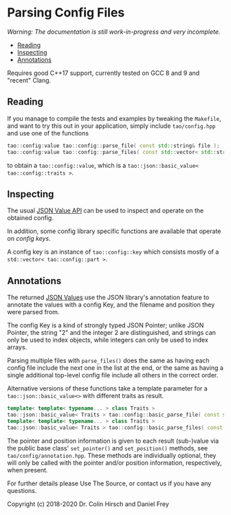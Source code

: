 # Parsing Config Files

*Warning: The documentation is still work-in-progress and very incomplete.*

*  [Reading](#reading)
*  [Inspecting](#inspecting)
*  [Annotations](#annotations)

Requires good C++17 support, currently tested on GCC 8 and 9 and "recent" Clang.

## Reading

If you manage to compile the tests and examples by tweaking the `Makefile`, and want to try this out in your application, simply include `tao/config.hpp` and use one of the functions

```c++
tao::config:value tao::config::parse_file( const std::string& file );
tao::config:value tao::config::parse_files( const std::vector< std::string >& files );
```

to obtain a `tao::config::value`, which is a `tao::json::basic_value< tao::config::traits >`.

## Inspecting

The usual [JSON Value API](https://github.com/taocpp/json) can be used to inspect and operate on the obtained config.

In addition, some config library specific functions are available that operate on *config keys*.

A config key is an instance of `tao::config::key` which consists mostly of a `std::vector< tao::config::part >`.

## Annotations

The returned [JSON Values](https://github.com/taocpp/json) use the JSON library's annotation feature to annotate the values with a config Key, and the filename and position they were parsed from.

The config Key is a kind of strongly typed JSON Pointer; unlike JSON Pointer, the string "2" and the integer 2 are distinguished, and strings can only be used to index objects, while integers can only be used to index arrays.

Parsing multiple files with `parse_files()` does the same as having each config file include the next one in the list at the end, or the same as having a single additional top-level config file include all others in the correct order.

Alternative versions of these functions take a template parameter for a `tao::json::basic_value<>` with different traits as result.

```c++
template< template< typename... > class Traits >
tao::json::basic_value< Traits > tao::config::basic_parse_file( const std::string& file );
template< template< typename... > class Traits >
tao::json::basic_value< Traits > tao::config::basic_parse_files( const std::vector< std::string >& files );
```

The pointer and position information is given to each result (sub-)value via the public base class' `set_pointer()` and `set_position()` methods, see `tao/config/annotation.hpp`.
These methods are individually optional, they will only be called with the pointer and/or position information, respectively, when present.

For further details please Use The Source, or contact us if you have any questions.

Copyright (c) 2018-2020 Dr. Colin Hirsch and Daniel Frey
